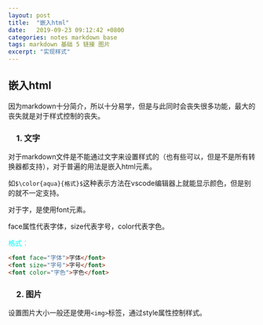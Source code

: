 ```yaml
---
layout: post
title:  "嵌入html"
date:   2019-09-23 09:12:42 +0800
categories: notes markdown base
tags: markdown 基础 5 链接 图片
excerpt: "实现样式"
---
```


## 嵌入html

因为markdown十分简介，所以十分易学，但是与此同时会丧失很多功能，最大的丧失就是对于样式控制的丧失。

### &emsp;1. 文字

对于markdown文件是不能通过文字来设置样式的（也有些可以，但是不是所有转换器都支持），对于普遍的用法是嵌入html元素。

如`$\color{aqua}{格式}$`这种表示方法在vscode编辑器上就能显示颜色，但是别的就不一定支持。

对于字，是使用font元素。

face属性代表字体，size代表字号，color代表字色。

<span style="color:aqua">格式：</span>

```markdown
<font face="字体">字体</font>
<font size="字号">字号</font>
<font color="字色">字色</font>
```

### &emsp;2. 图片

设置图片大小一般还是使用`<img>`标签，通过style属性控制样式。
